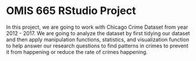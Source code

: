 # OMIS 665 RStudio Project
In this project, we are going to work with Chicago Crime Dataset from year 2012 - 2017.
We are going to analyze the dataset by first tidying our dataset and then apply manipulation functions, statistics, and visualization function to help answer our research questions to find patterns in crimes to prevent it from happening or reduce the rate of crimes happening. 
